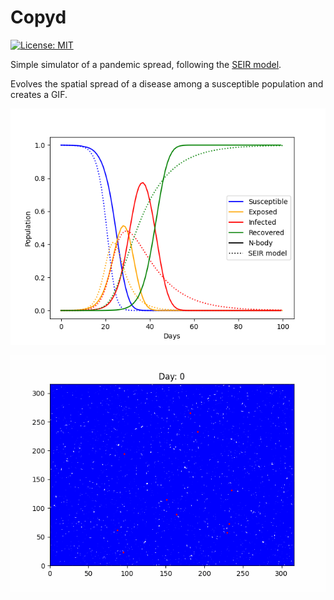 # Copyd

[![License: MIT](https://img.shields.io/badge/License-MIT-yellow.svg)](https://opensource.org/licenses/MIT)

Simple simulator of a pandemic spread, following the [SEIR model](https://www.wikiwand.com/en/Mathematical_modelling_of_infectious_disease).

Evolves the spatial spread of a disease among a susceptible population and creates a GIF.

<img src="summary_plots/number_evolution_N_people_100000_Lmax_316.2_virus_prob_0.7_virus_dist_1.0_ill_time_12.0_trip_prob_0.5_confinement_0_use_seir_1.png" width="700">

![GIF evolution of pandemy](summary_plots/evolution_N_people_100000_Lmax_316.2_virus_prob_0.7_virus_dist_1.0_ill_time_12.0_trip_prob_0.5_confinement_0_use_seir_1.gif)
